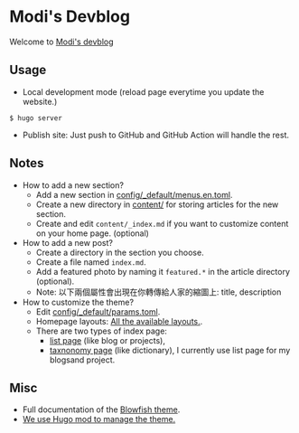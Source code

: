 # Modi's Devblog

Welcome to [Modi's devblog](https://8igmac.github.io/devblog/)

## Usage

- Local development mode (reload page everytime you update the website.)

```
$ hugo server
```

- Publish site: Just push to GitHub and GitHub Action will handle the rest.

## Notes

- How to add a new section?
  - Add a new section in [config/\_default/menus.en.toml](config/_default/menus.en.toml).
  - Create a new directory in [content/](content/) for storing articles for the new section.
  - Create and edit `content/_index.md` if you want to customize content on your home page. (optional)
- How to add a new post?
  - Create a directory in the section you choose.
  - Create a file named `index.md`.
  - Add a featured photo by naming it `featured.*` in the article directory (optional).
  - Note: 以下兩個屬性會出現在你轉傳給人家的縮圖上: title, description
- How to customize the theme?
  - Edit [config/\_default/params.toml](config/_default/params.toml).
  - Homepage layouts: [All the available layouts.](https://blowfish.page/docs/homepage-layout/).
  - There are two types of index page:
    - [list page](https://blowfish.page/docs/content-examples/#list-pages) (like blog or projects),
    - [taxnonomy page](https://blowfish.page/docs/content-examples/#taxonomy-pages) (like dictionary), I currently use list page for my blogsand project.

## Misc

- Full documentation of the [Blowfish theme](https://blowfish.page/docs/).
- [We use Hugo mod to manage the theme.](https://blowfish.page/docs/installation/#install-using-hugo)
